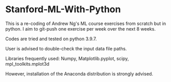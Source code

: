 # Stanford-ML-With-Python

This is a re-coding of Andrew Ng's ML course exercises from scratch but in python.
I aim to git-push one exercise per week over the next 8 weeks.


Codes are tried and tested on python 3.9.7.

User is advised to double-check the input data file paths.

Libraries frequently used: Numpy, Matplotlib.pyplot, scipy, mpl_toolkits.mplot3d

However, installation of the Anaconda distribution is strongly advised. 
